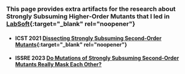 ### This page provides extra artifacts for the research about Strongly Subsuming Higher-Order Mutants that I led in [LabSoft](https://labsoft.dcc.ufmg.br){:target="_blank" rel="noopener"}

* #### ICST 2021 [Dissecting Strongly Subsuming Second-Order Mutants](https://github.com/jpaulodiniz/jpaulodiniz.github.io/tree/main/SSHOMs/2021ICST){:target="_blank" rel="noopener"}

* #### ISSRE 2023 [Do Mutations of Strongly Subsuming Second-Order Mutants Really Mask Each Other?](https://jpaulodiniz.github.io/2023ISSRE)
